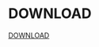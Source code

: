 # DOWNLOAD
[DOWNLOAD](https://github.com/Tortudereli/ets2Cheat/releases/download/v1.0.0.0/ets2Cheat.rar)